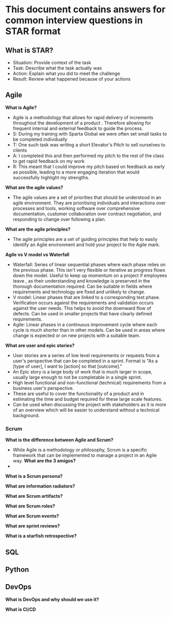 # This document contains answers for common interview questions in STAR format
## What is STAR?
- Situation: Provide context of the task
- Task: Describe what the task actually was
- Action: Explain what you did to meet the challenge
- Result: Review what happened because of your actions
## Agile
**What is Agile?**
- Agile is a methodology that allows for rapid delivery of increments throughout the development of a product
. Therefore allowing for frequent internal and external feedback to guide the process.
- S: During my training with Sparta Global we were often set small tasks to be completed individually
- T: One such task was writing a short Elevator's Pitch to sell ourselves to clients
- A: I completed this and then performed my pitch to the rest of the class to get rapid feedback on
 my work
- R: This meant that I could improve my pitch based on feedback as early as possible, leading to a more engaging
 iteration that would successfully highlight my strengths.

**What are the agile values?**
- The agile values are a set of priorities that should be understood in an agile environment. They are prioritising
 individuals and interactions over processes and tools, working software over comprehensive documentation, customer
  collaboration over contract negotiation, and responding to change over following a plan. 

**What are the agile principles?**
- The agile principles are a set of guiding principles that help to easily identify an Agile environment and hold
 your project to the Agile mark. 

**Agile vs V model vs Waterfall**
- Waterfall: Series of linear sequential phases where each phase relies on the previous phase. This isn't very
 flexible or iterative as progress flows down the model. Useful to keep up momentum on a project if employees leave
, as their understanding and knowledge is preserved in the thorough documentation required. Can be suitable in
  fields where requirements and technology are fixed and unlikely to change.
- V model: Linear phases that are linked to a corresponding test phase. Verification occurs against the
 requirements and validation occurs against the user needs. This helps to avoid the downward flow of defects. Can be
  used in smaller projects that have clearly defined requirements.
- Agile: Linear phases in a continuous improvement cycle where each cycle is much shorter than in other models. Can
 be used in areas where change is expected or on new projects with a suitable team. 

**What are user and epic stories?**
- User stories are a series of low level requirements or requests from a user's perspective that can be completed in
 a sprint. Format is "As a [type of user], I want to [action] so that [outcome]."
- An Epic story is a large body of work that is much larger in scope, usually large enough to not be completable in a 
single sprint.
- High level functional and non-functional (technical) requirements from a business user's perspective.
- These are useful to cover the functionality of a product and in estimating the time and budget required for these 
large scale features.
- Can be used when discussing the project with stakeholders as it is more of an overview which will be easier to 
understand without a technical background.
### Scrum
**What is the difference between Agile and Scrum?**
- While Agile is a methodology or philosophy, Scrum is a specific framework that can be implemented to manage a
 project in an Agile way.
**What are the 3 amigos?**
- 
**What is a Scrum persona?**

**What are information radiators?**

**What are Scrum artifacts?**

**What are Scrum roles?**

**What are Scrum events?**

**What are sprint reviews?**

**What is a starfish retrospective?**

## SQL

## Python

## DevOps
**What is DevOps and why should we use it?**

**What is CI/CD**


